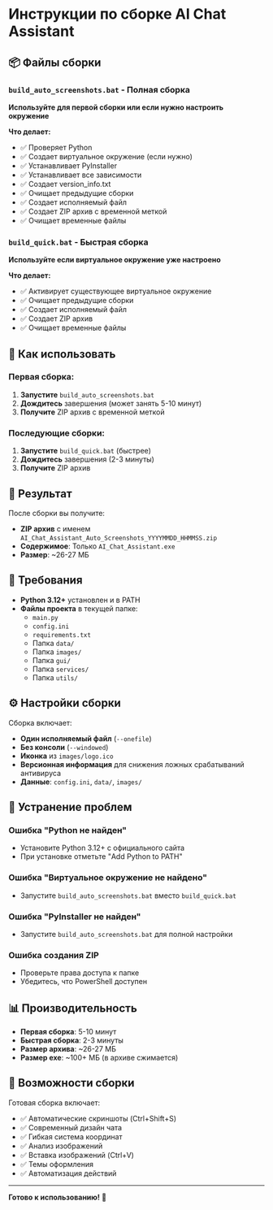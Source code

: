 # Инструкции по сборке AI Chat Assistant

## 📦 Файлы сборки

### `build_auto_screenshots.bat` - Полная сборка
**Используйте для первой сборки или если нужно настроить окружение**

**Что делает:**
- ✅ Проверяет Python
- ✅ Создает виртуальное окружение (если нужно)
- ✅ Устанавливает PyInstaller
- ✅ Устанавливает все зависимости
- ✅ Создает version_info.txt
- ✅ Очищает предыдущие сборки
- ✅ Создает исполняемый файл
- ✅ Создает ZIP архив с временной меткой
- ✅ Очищает временные файлы

### `build_quick.bat` - Быстрая сборка
**Используйте если виртуальное окружение уже настроено**

**Что делает:**
- ✅ Активирует существующее виртуальное окружение
- ✅ Очищает предыдущие сборки
- ✅ Создает исполняемый файл
- ✅ Создает ZIP архив
- ✅ Очищает временные файлы

## 🚀 Как использовать

### Первая сборка:
1. **Запустите** `build_auto_screenshots.bat`
2. **Дождитесь** завершения (может занять 5-10 минут)
3. **Получите** ZIP архив с временной меткой

### Последующие сборки:
1. **Запустите** `build_quick.bat` (быстрее)
2. **Дождитесь** завершения (2-3 минуты)
3. **Получите** ZIP архив

## 📁 Результат

После сборки вы получите:
- **ZIP архив** с именем `AI_Chat_Assistant_Auto_Screenshots_YYYYMMDD_HHMMSS.zip`
- **Содержимое**: Только `AI_Chat_Assistant.exe`
- **Размер**: ~26-27 МБ

## 🔧 Требования

- **Python 3.12+** установлен и в PATH
- **Файлы проекта** в текущей папке:
  - `main.py`
  - `config.ini`
  - `requirements.txt`
  - Папка `data/`
  - Папка `images/`
  - Папка `gui/`
  - Папка `services/`
  - Папка `utils/`

## ⚙️ Настройки сборки

Сборка включает:
- **Один исполняемый файл** (`--onefile`)
- **Без консоли** (`--windowed`)
- **Иконка** из `images/logo.ico`
- **Версионная информация** для снижения ложных срабатываний антивируса
- **Данные**: `config.ini`, `data/`, `images/`

## 🐛 Устранение проблем

### Ошибка "Python не найден"
- Установите Python 3.12+ с официального сайта
- При установке отметьте "Add Python to PATH"

### Ошибка "Виртуальное окружение не найдено"
- Запустите `build_auto_screenshots.bat` вместо `build_quick.bat`

### Ошибка "PyInstaller не найден"
- Запустите `build_auto_screenshots.bat` для полной настройки

### Ошибка создания ZIP
- Проверьте права доступа к папке
- Убедитесь, что PowerShell доступен

## 📊 Производительность

- **Первая сборка**: 5-10 минут
- **Быстрая сборка**: 2-3 минуты
- **Размер архива**: ~26-27 МБ
- **Размер exe**: ~100+ МБ (в архиве сжимается)

## 🎯 Возможности сборки

Готовая сборка включает:
- ✅ Автоматические скриншоты (Ctrl+Shift+S)
- ✅ Современный дизайн чата
- ✅ Гибкая система координат
- ✅ Анализ изображений
- ✅ Вставка изображений (Ctrl+V)
- ✅ Темы оформления
- ✅ Автоматизация действий

---
**Готово к использованию!** 🚀
